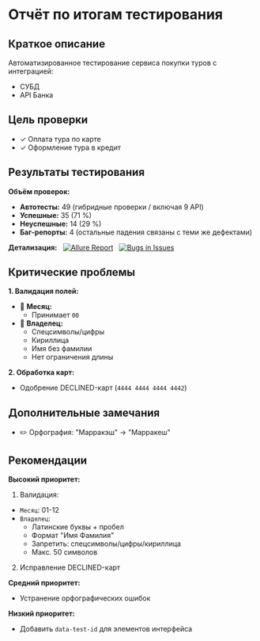 # Отчёт по итогам тестирования

## Краткое описание
Автоматизированное тестирование сервиса покупки туров с интеграцией:
- СУБД
- API Банка

## Цель проверки
- ✓ Оплата тура по карте
- ✓ Оформление тура в кредит

## Результаты тестирования
**Объём проверок:**
- **Автотесты:** 49 (гибридные проверки / включая 9 API)
- **Успешные:** 35 (71 %)
- **Неуспешные:** 14 (29 %)
- **Баг-репорты:** 4 (остальные падения связаны с теми же дефектами)

**Детализация:** &nbsp; [![Allure Report](https://img.shields.io/badge/Allure_Report-View-green.svg)](https://levvolkov.github.io/tour-pay-gateway-tests/documentation/allure-report) &nbsp; [![Bugs in Issues](https://img.shields.io/badge/Bug_Reports-View_Issues-red.svg)](https://github.com/levvolkov/tour-pay-gateway-tests/issues)

## Критические проблемы
**1. Валидация полей:**
- 🚫 **Месяц:**
    - Принимает `00`
- 🚫 **Владелец:**
    - Спецсимволы/цифры
    - Кириллица
    - Имя без фамилии
    - Нет ограничения длины

**2. Обработка карт:**
- Одобрение DECLINED-карт (`4444 4444 4444 4442`)

## Дополнительные замечания
- ✏️ Орфография: "Марракэш" → "Марракеш"

## Рекомендации
**Высокий приоритет:**
1. Валидация:
- `Месяц`: 01-12
- `Владелец`:
    * Латинские буквы + пробел
    * Формат "Имя Фамилия"
    * Запретить: спецсимволы/цифры/кириллица
    * Макс. 50 символов
 
2. Исправление DECLINED-карт

**Средний приоритет:**

- Устранение орфографических ошибок

**Низкий приоритет:**

- Добавить `data-test-id` для элементов интерфейса